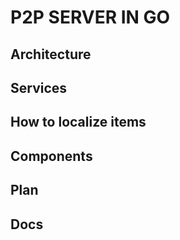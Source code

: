 # P2P SERVER IN GO

## Architecture

## Services

## How to localize items

## Components

## Plan

## Docs
